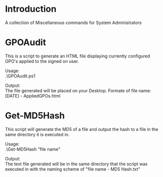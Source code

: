 # Introduction
A collection of Miscellaneous commands for System Administrators

# GPOAudit<br />
This is a script to generate an HTML file displaying currently configured GPO's applied to the signed on user. 

Usage: <br />
.\GPOAudit.ps1 

Output: <br />
The file generated will be placed on your Desktop. Formate of file name: [DATE] - AppliedGPOs.html

# Get-MD5Hash<br />
This script will generate the MD5 of a file and output the hash to a file in the same directory it is executed in. 

Usage: <br />
.\Get-MD5Hash "file name"

Output: <br />
The text file generated will be in the same directory that the script was executed in with the naming scheme of "file name - MD5 Hash.txt"

